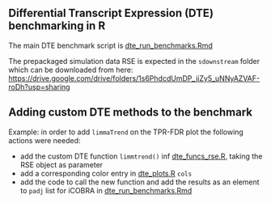 ## Differential Transcript Expression (DTE) benchmarking in R 

The main DTE benchmark script is [dte_run_benchmarks.Rmd](https://github.com/gpertea/r-dte/blob/master/dte_run_benchmarks.Rmd)

The prepackaged simulation data RSE is expected in the `sdownstream` folder which can be downloaded from here:
https://drive.google.com/drive/folders/1s6PhdcdUmDP_jiZy5_uNNyAZVAF-roDh?usp=sharing

## Adding custom DTE methods to the benchmark

Example: in order to add `limmaTrend` on the TPR-FDR plot the following actions were needed:
 - add the custom DTE function `limmtrend()` inf [dte_funcs_rse.R](https://github.com/gpertea/r-dte/blob/master/dte_funcs_rse.R#L84), taking the RSE object as parameter
 - add a corresponding color entry in [dte_plots.R](https://github.com/gpertea/r-dte/blob/master/dte_plots.R#L9) `cols`
 - add the code to call the new function and add the results as an element to `padj` list for iCOBRA in [dte_run_benchmarks.Rmd](https://github.com/gpertea/r-dte/blob/master/dte_run_benchmarks.Rmd#L61)

